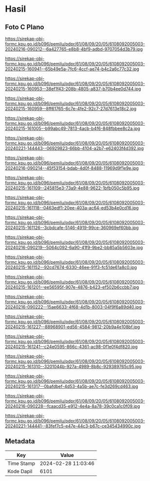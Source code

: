 # Hasil

## Foto C Plano

https://sirekap-obj-formc.kpu.go.id/b096/pemilu/pdpr/61/08/09/20/05/6108092005003-20240216-090212--6a427765-e8b8-4bf9-adbd-9707054d3b79.jpg

https://sirekap-obj-formc.kpu.go.id/b096/pemilu/pdpr/61/08/09/20/05/6108092005003-20240215-160941--65b49e5a-7fc6-4ccf-ae74-b4c2a6c77c32.jpg

https://sirekap-obj-formc.kpu.go.id/b096/pemilu/pdpr/61/08/09/20/05/6108092005003-20240215-160953--38ef1f43-208b-4805-a837-b70b4ee0d744.jpg

https://sirekap-obj-formc.kpu.go.id/b096/pemilu/pdpr/61/08/09/20/05/6108092005003-20240215-160959--8ff61765-6c7e-4fe2-92c7-27d7613e18c2.jpg

https://sirekap-obj-formc.kpu.go.id/b096/pemilu/pdpr/61/08/09/20/05/6108092005003-20240215-161005--b99abc49-7813-4acb-b4f6-848fbbee8c2a.jpg

https://sirekap-obj-formc.kpu.go.id/b096/pemilu/pdpr/61/08/09/20/05/6108092005003-20240221-144443--06929823-66bb-4104-a2b7-e62403f4d392.jpg

https://sirekap-obj-formc.kpu.go.id/b096/pemilu/pdpr/61/08/09/20/05/6108092005003-20240216-090214--45f53154-bdab-4d0f-8488-11969d9f1e9e.jpg

https://sirekap-obj-formc.kpu.go.id/b096/pemilu/pdpr/61/08/09/20/05/6108092005003-20240215-161109--245815e3-73a9-4e88-9622-1bfb050c5b95.jpg

https://sirekap-obj-formc.kpu.go.id/b096/pemilu/pdpr/61/08/09/20/05/6108092005003-20240215-161118--0463edf1-20ee-403a-ac64-ed53b4e0cd16.jpg

https://sirekap-obj-formc.kpu.go.id/b096/pemilu/pdpr/61/08/09/20/05/6108092005003-20240215-161126--3cbdcafe-5146-4919-99ce-360969ef60bb.jpg

https://sirekap-obj-formc.kpu.go.id/b096/pemilu/pdpr/61/08/09/20/05/6108092005003-20240216-090219--5064c092-6a90-41f9-9be2-bb85a5b5603e.jpg

https://sirekap-obj-formc.kpu.go.id/b096/pemilu/pdpr/61/08/09/20/05/6108092005003-20240215-161152--92cd7674-6330-46ee-91f3-fc51de61a8c0.jpg

https://sirekap-obj-formc.kpu.go.id/b096/pemilu/pdpr/61/08/09/20/05/6108092005003-20240215-161201--ee56595f-907e-4876-b423-ef502b6ccbb7.jpg

https://sirekap-obj-formc.kpu.go.id/b096/pemilu/pdpr/61/08/09/20/05/6108092005003-20240216-090222--15ae6633-4f68-4d1b-8003-04f9f6a89d40.jpg

https://sirekap-obj-formc.kpu.go.id/b096/pemilu/pdpr/61/08/09/20/05/6108092005003-20240215-161227--88968901-ed56-4584-9812-20b9a4e108bf.jpg

https://sirekap-obj-formc.kpu.go.id/b096/pemilu/pdpr/61/08/09/20/05/6108092005003-20240215-161241--c24e0595-866c-4361-ac98-0f1e0f4df820.jpg

https://sirekap-obj-formc.kpu.go.id/b096/pemilu/pdpr/61/08/09/20/05/6108092005003-20240215-161310--3201044b-927a-4989-8b8c-929389765c95.jpg

https://sirekap-obj-formc.kpu.go.id/b096/pemilu/pdpr/61/08/09/20/05/6108092005003-20240215-161317--0bafdbef-4d53-4a5b-ae7c-fe3d269cd463.jpg

https://sirekap-obj-formc.kpu.go.id/b096/pemilu/pdpr/61/08/09/20/05/6108092005003-20240216-090228--fcaacd35-e912-4e4a-8a78-39c0ca1c0f09.jpg

https://sirekap-obj-formc.kpu.go.id/b096/pemilu/pdpr/61/08/09/20/05/6108092005003-20240221-144441--83fef7c5-e47e-44c3-b67c-ce345434990c.jpg


## Metadata

| Key        | Value               |
| ---------- | ------------------- |
| Time Stamp | 2024-02-28 11:03:46 |
| Kode Dapil | 6101                |



